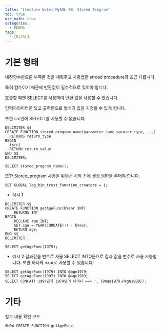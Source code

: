 ```yaml
---
title: "[Lecture Note] MySQL 08. Stored Program"
toc: true
use_math: true
categories:
  - RDBMS
tags:
  - [MySQL]
---
```


# 기본 형태 

내장함수만으론 부족한 것을 채워주고 사용법은 stroed procedure와 조금 다릅니다.

특히 함수이기 때문에 반환값이 필수적으로 있어야 합니다.


호출할 때엔 SELECT를 사용하여 반환 값을 사용할 수 있습니다.

입력파라미터만 있고 출력문으로 형식과 값을 지정할 수 있게 됩니다. 

또한 src안에 SELECT를 사용할 수 없습니다.

```
DELIMITER $$
CREATE FUNCTION stored_program_name(parameter_name parater_type, ...)
  RETURNS return_type
BEGIN
  (src)
  RETURN return_value
END $$
DELIMITER;

SELECT stored_program_name();
```

또한 Stored_program 사용을 위해선 시작 전에 생성 권한을 주어야 합니다.

```
SET GLOBAL log_bin_trust_function_creators = 1;
```


- 예시 1

```
DELIMITER $$
CREATE FUNCTION getAgeFunc(bYear INT)
    RETURNS INT
BEGIN
    DECLARE age INT;
    SET age = YEAR(CURDATE()) - bYear;
    RETURN age;
END $$
DELIMITER ;

SELECT getAgeFunc(1979);
```

- 예시 2 결과값을 변수로 사용
SELECT INTO문으로 결과 값을 변수로 사용 가능합니다.
또한 하나의 expr로 사용할 수 있습니다.

```
SELECT getAgeFunc(1979) INTO @age1979;
SELECT getAgeFunc(1997) INTO @age1989;
SELECT CONCAT('1997년과 1979년의 나이차 ==> ', (@age1979-@age1989));
```

# 기타

함수 내용 확인 코드

```
SHOW CREATE FUNCTION getAgeFunc;
```

